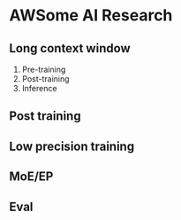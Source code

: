 # AWSome AI Research

## Long context window
1. Pre-training
2. Post-training
3. Inference

## Post training

## Low precision training

## MoE/EP

## Eval

